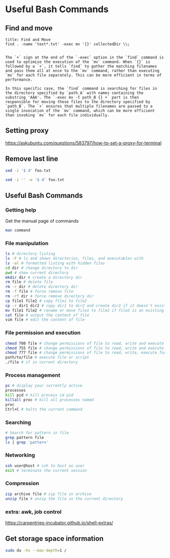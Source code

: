 # Useful Bash Commands

## Find and move

```ad-code
title: Find and Move
find . -name 'text*.txt' -exec mv '{}' collectedDir \\;
```

```ad-info

The `+` sign at the end of the `-exec` option in the `find` command is used to optimize the execution of the `mv` command. When `{}` is followed by a `+`, it tells `find` to gather the matching filenames and pass them all at once to the `mv` command, rather than executing `mv` for each file separately. This can be more efficient in terms of performance.

In this specific case, the `find` command is searching for files in the directory specified by `path_A` with names containing the substring 'AAA'. The `-exec mv -t path_B {} +` part is then responsible for moving these files to the directory specified by `path_B`. The `+` ensures that multiple filenames are passed to a single invocation of the `mv` command, which can be more efficient than invoking `mv` for each file individually.
```

## Setting proxy

https://askubuntu.com/questions/583797/how-to-set-a-proxy-for-terminal

## Remove last line

```bash
sed -i '$ d' foo.txt
```

```bash
sed -i '' -e '$ d' foo.txt
```

## Useful Bash Commands

### Getting help

Get the manual page of commands

``` sh
man command
```

### File manipulation

``` sh
ls # directory listing
ls -F # ls and shows directories, files, and executables with 
ls -al # formatted listing with hidden files
cd dir # change directory to dir
pwd # show current directory  
mkdir dir # create a directory dir  
rm file # delete file  
rm -r dir # delete directory dir  
rm -f file # force remove file  
rm -rf dir # force remove directory dir  
cp file1 file2 # copy file1 to file2  
cp -r dir1 dir2 # copy dir1 to dir2 and create dir2 if it doesn't exist  
mv file1 file2 # rename or move file1 to file2 if file2 is an existing directory, moves file1 into directory file2  
cat file # output the content of file  
vim file # edit the content of file
```

### File permission and execution

``` sh
chmod 700 file # change permissions of file to read, write and execute for the owner and no permissions for all the others
chmod 755 file # change permissions of file to read, write and execute for the owner and just execute for all the others
chmod 777 file # change permissions of file to read, write, execute for all
path/to/file # execute file or script  
./file # if in current directory
```

### Process management

``` sh
ps # display your currently active  
processes  
kill pid # kill process id pid  
killall proc # kill all processes named  
proc  
Ctrl+C # halts the current command
```

### Searching

``` sh
# Search for pattern in file
grep pattern file
ls | grep 'pattern'
```

### Networking

``` sh
ssh user@host # ssh to host as user
exit # terminate the current session
```

### Compression

``` sh
zip archive file # zip file in archive  
unzip file # unzip the file in the current directory
```

### extra: awk, job control

https://carpentries-incubator.github.io/shell-extras/

## Get storage space information

``` sh
sudo du -hx --max-depth=1 /
```

